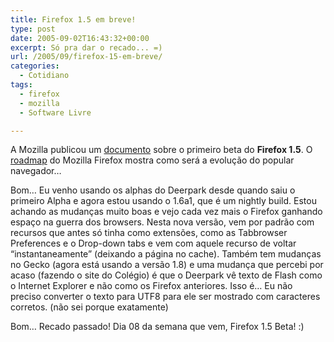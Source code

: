 ```yaml
---
title: Firefox 1.5 em breve!
type: post
date: 2005-09-02T16:43:32+00:00
excerpt: Só pra dar o recado... =)
url: /2005/09/firefox-15-em-breve/
categories:
  - Cotidiano
tags:
  - firefox
  - mozilla
  - Software Livre

---
```

A Mozilla publicou um [documento][1] sobre o primeiro beta do **Firefox 1.5**. O [roadmap][2] do Mozilla Firefox mostra como será a evolução do popular navegador…

Bom… Eu venho usando os alphas do Deerpark desde quando saiu o primeiro Alpha e agora estou usando o 1.6a1, que é um nightly build. Estou achando as mudanças muito boas e vejo cada vez mais o Firefox ganhando espaço na guerra dos browsers. Nesta nova versão, vem por padrão com recursos que antes só tinha como extensões, como as Tabbrowser Preferences e o Drop-down tabs e vem com aquele recurso de voltar “instantaneamente” (deixando a página no cache). Também tem mudanças no Gecko (agora está usando a versão 1.8) e uma mudança que percebi por acaso (fazendo o site do Colégio) é que o Deerpark vê texto de Flash como o Internet Explorer e não como os Firefox anteriores. Isso é… Eu não preciso converter o texto para UTF8 para ele ser mostrado com caracteres corretos. (não sei porque exatamente)

Bom… Recado passado! Dia 08 da semana que vem, Firefox 1.5 Beta! :)

 [1]: http://developer.mozilla.org/devnews/index.php/2005/08/30/9-days-untill-15-beta/ "Clique para ver a notícia no Mozilla Developer News"
 [2]: http://www.mozilla.org/projects/firefox/roadmap.html

